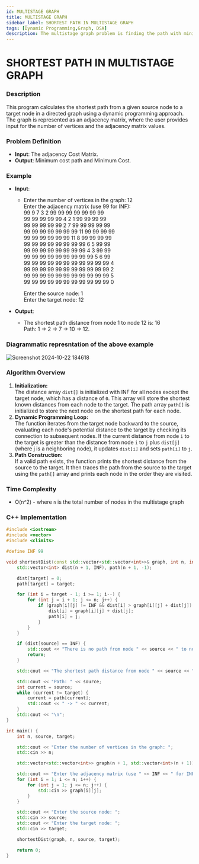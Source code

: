 ```yaml
---
id: MULTISTAGE GRAPH
title: MULTISTAGE GRAPH
sidebar_label: SHORTEST PATH IN MULTISTAGE GRAPH
tags: [Dynamic Programming,Graph, DSA]
description: The multistage graph problem is finding the path with minimum cost from source to sink.
---
```


# SHORTEST PATH IN MULTISTAGE GRAPH

### Description
This program calculates the shortest path from a given source node to a target node in a directed graph using a dynamic programming approach. The graph is represented as an adjacency matrix, where the user provides input for the number of vertices and the adjacency matrix values.
### Problem Definition
- **Input**: The adjacency Cost Matrix.
- **Output**: Minimum cost path and Minimum Cost.

### Example
- **Input**: 
  - Enter the number of vertices in the graph: 12                              
    Enter the adjacency matrix (use 99 for INF):                            
    99 9 7 3 2 99 99 99 99 99 99 99                       
    99 99 99 99 99 4 2 1 99 99 99 99                         
    99 99 99 99 99 2 7 99 99 99 99 99                        
    99 99 99 99 99 99 99 11 99 99 99 99                     
    99 99 99 99 99 99 11 8 99 99 99 99                        
    99 99 99 99 99 99 99 99 6 5 99 99                                            
    99 99 99 99 99 99 99 99 4 3 99 99                                            
    99 99 99 99 99 99 99 99 99 5 6 99                    
    99 99 99 99 99 99 99 99 99 99 99 4                       
    99 99 99 99 99 99 99 99 99 99 99 2                       
    99 99 99 99 99 99 99 99 99 99 99 5                        
    99 99 99 99 99 99 99 99 99 99 99 0                     

    Enter the source node: 1                       
    Enter the target node: 12                                  
  
- **Output**: 
  - The shortest path distance from node 1 to node 12 is: 16                       
    Path: 1 -> 2 -> 7 -> 10 -> 12.                             
### Diagrammatic represntation of the above example
  ![Screenshot 2024-10-22 184618](https://github.com/user-attachments/assets/b4a70ddf-332e-4885-b367-38b20362d31f)

### Algorithm Overview
1. **Initialization:**                  
   The distance array `dist[]` is initialized with INF for all nodes except the target node, which has a distance of `0`. This array will store the shortest known distances from each node to the target.
   The path array `path[]` is initialized to store the next node on the shortest path for each node.
2. **Dynamic Programming Loop:**                       
   The function iterates from the target node backward to the source, evaluating each node's potential distance to the target by checking its connection to subsequent nodes.
   If the current distance from node `i` to the target is greater than the distance from node `i` to `j` plus `dist[j]` (where j is a neighboring node), it updates `dist[i]` and sets `path[i]` to `j`.
3. **Path Construction:**                 
   If a valid path exists, the function prints the shortest distance from the source to the target.
   It then traces the path from the source to the target using the `path[]` array and prints each node in the order they are visited.

### Time Complexity
- O(n^2) - where `n` is the total number of nodes in the multistage graph

### C++ Implementation

```cpp
#include <iostream>
#include <vector>
#include <climits>

#define INF 99

void shortestDist(const std::vector<std::vector<int>>& graph, int n, int source, int target) {
    std::vector<int> dist(n + 1, INF), path(n + 1, -1);

    dist[target] = 0;
    path[target] = target;

    for (int i = target - 1; i >= 1; i--) {
        for (int j = i + 1; j <= n; j++) {
            if (graph[i][j] != INF && dist[i] > graph[i][j] + dist[j]) {
                dist[i] = graph[i][j] + dist[j];
                path[i] = j;
            }
        }
    }

    if (dist[source] == INF) {
        std::cout << "There is no path from node " << source << " to node " << target << "\n";
        return;
    }

    std::cout << "The shortest path distance from node " << source << " to node " << target << " is: " << dist[source] << "\n";

    std::cout << "Path: " << source;
    int current = source;
    while (current != target) {
        current = path[current];
        std::cout << " -> " << current;
    }
    std::cout << "\n";
}

int main() {
    int n, source, target;

    std::cout << "Enter the number of vertices in the graph: ";
    std::cin >> n;

    std::vector<std::vector<int>> graph(n + 1, std::vector<int>(n + 1));

    std::cout << "Enter the adjacency matrix (use " << INF << " for INF):\n";
    for (int i = 1; i <= n; i++) {
        for (int j = 1; j <= n; j++) {
            std::cin >> graph[i][j];
        }
    }

    std::cout << "Enter the source node: ";
    std::cin >> source;
    std::cout << "Enter the target node: ";
    std::cin >> target;

    shortestDist(graph, n, source, target);

    return 0;
}
```
